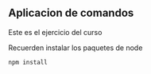 
## Aplicacion de comandos 

Este es el ejercicio del curso

Recuerden instalar los paquetes de node

```
npm install
```